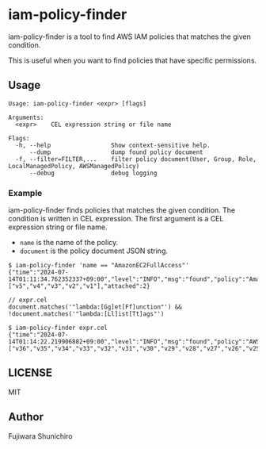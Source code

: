 # iam-policy-finder

iam-policy-finder is a tool to find AWS IAM policies that matches the given condition.

This is useful when you want to find policies that have specific permissions.

## Usage

```
Usage: iam-policy-finder <expr> [flags]

Arguments:
  <expr>    CEL expression string or file name

Flags:
  -h, --help                 Show context-sensitive help.
      --dump                 dump found policy document
  -f, --filter=FILTER,...    filter policy document(User, Group, Role, LocalManagedPolicy, AWSManagedPolicy)
      --debug                debug logging
```

### Example

iam-policy-finder finds policies that matches the given condition. The condition is written in CEL expression.
The first argument is a CEL expression string or file name.

- `name` is the name of the policy.
- `document` is the policy document JSON string.

```console
$ iam-policy-finder 'name == "AmazonEC2FullAccess"'
{"time":"2024-07-14T01:11:34.762352337+09:00","level":"INFO","msg":"found","policy":"AmazonEC2FullAccess","versions":["v5","v4","v3","v2","v1"],"attached":2}
```

```
// expr.cel
document.matches('"lambda:[Gg]et[Ff]unction"') && !document.matches('"lambda:[Ll]ist[Tt]ags"')
```
```console
$ iam-policy-finder expr.cel
{"time":"2024-07-14T01:14:22.219906882+09:00","level":"INFO","msg":"found","policy":"AWSSupportServiceRolePolicy","versions":["v36","v35","v34","v33","v32","v31","v30","v29","v28","v27","v26","v25","v24","v23","v22","v21","v20","v19","v18","v17","v16","v15","v14","v13","v12","v11","v10","v9","v8","v7","v6","v5","v4","v3"],"attached":1}
```

## LICENSE

MIT

## Author

Fujiwara Shunichiro
